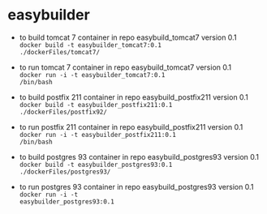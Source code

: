 easybuilder
===========

- to build tomcat 7 container in repo easybuild_tomcat7 version 0.1<BR>
<code>docker build -t easybuilder_tomcat7:0.1 ./dockerFiles/tomcat7/</code>

- to run tomcat 7 container in repo easybuild_tomcat7 version 0.1<BR>
<code>docker run -i -t easybuilder_tomcat7:0.1 /bin/bash</code>

- to build postfix 211 container in repo easybuild_postfix211 version 0.1<BR>
<code>docker build -t easybuilder_postfix211:0.1 ./dockerFiles/postfix92/</code>

- to run postfix 211 container in repo easybuild_postfix211 version 0.1<BR>
<code>docker run -i -t easybuilder_postfix211:0.1 /bin/bash</code>

- to build postgres 93 container in repo easybuild_postgres93 version 0.1<BR>
<code>docker build -t easybuilder_postgres93:0.1 ./dockerFiles/postgres93/</code>

- to run postgres 93 container in repo easybuild_postgres93 version 0.1<BR>
<code>docker run -i -t easybuilder_postgres93:0.1</code>
